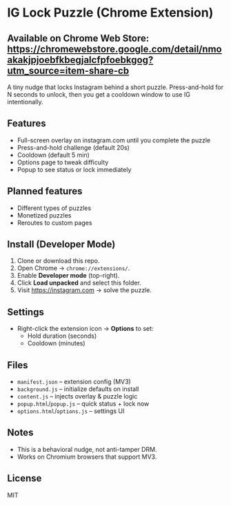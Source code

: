 # IG Lock Puzzle (Chrome Extension)

## Available on Chrome Web Store: https://chromewebstore.google.com/detail/nmoakakjpjoebfkbegjalcfpfoebkgog?utm_source=item-share-cb

A tiny nudge that locks Instagram behind a short puzzle. Press-and-hold for N seconds to unlock, then you get a cooldown window to use IG intentionally.

## Features
- Full-screen overlay on instagram.com until you complete the puzzle
- Press-and-hold challenge (default 20s)
- Cooldown (default 5 min)
- Options page to tweak difficulty
- Popup to see status or lock immediately

## Planned features
- Different types of puzzles
- Monetized puzzles
- Reroutes to custom pages

## Install (Developer Mode)
1. Clone or download this repo.
2. Open Chrome → `chrome://extensions/`.
3. Enable **Developer mode** (top-right).
4. Click **Load unpacked** and select this folder.
5. Visit https://instagram.com → solve the puzzle.

## Settings
- Right-click the extension icon → **Options** to set:
  - Hold duration (seconds)
  - Cooldown (minutes)

## Files
- `manifest.json` – extension config (MV3)
- `background.js` – initialize defaults on install
- `content.js` – injects overlay & puzzle logic
- `popup.html`/`popup.js` – quick status + lock now
- `options.html`/`options.js` – settings UI

## Notes
- This is a behavioral nudge, not anti-tamper DRM.
- Works on Chromium browsers that support MV3.

## License
MIT
